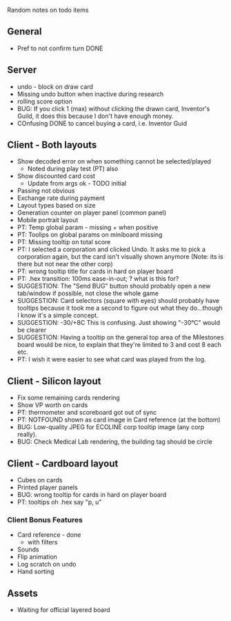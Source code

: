 Random notes on todo items

## General

* Pref to not confirm turn DONE

## Server

* undo - block on draw card
* Missing undo button when inactive during research
* rolling score option
* BUG: If you click 1 (max) without clicking the drawn card, Inventor's Guild, it does this because I don't have enough money.
* COnfusing DONE to cancel buying a card, i.e. Inventor Guid



## Client - Both layouts

* Show decoded error on when something cannot be selected/played
  * Noted during play test (PT) also
* Show discounted card cost
  * Update from args ok - TODO initial
* Passing not obvious 
* Exchange rate during payment
* Layout types based on size
* Generation counter on player panel (common panel)
* Mobile portrait layout
* PT: Temp global param - missing + when positive
* PT: Toolips on global params on miniboard missing
* PT: Missing tooltip on total score
* PT: I selected a corporation and clicked Undo.  It asks me to pick a corporation again, but the card isn't visually shown anymore (Note: its is there but not near the other corp)
* PT: wrong tooltip title for cards in hard on player board
* PT: .hex transition: 100ms ease-in-out; ? what is this for?
* SUGGESTION:  The "Send BUG" button should probably open a new tab/window if possible, not close the whole game
* SUGGESTION:  Card selectors (square with eyes) should probably have tooltips because it took me a second to figure out what they do...though I know it's a simple concept.
* SUGGESTION:  -30/+8C This is confusing.  Just showing "-30°C" would be clearer
* SUGGESTION:  Having a tooltip on the general top area of the Milestones board would be nice, to explain that they're limited to 3 and cost 8 each etc.
* PT: I wish it were easier to see what card was played from the log.


## Client - Silicon layout
* Fix some remaining cards rendering
* Show VP worth on cards
* PT: thermometer and scoreboard got out of sync 
* PT: NOTFOUND shown as card image in Card reference (at the bottom)
* BUG:  Low-quality JPEG for ECOLINE corp tooltip image (any corp really).
* BUG: Check Medical Lab rendering, the building tag should be circle

## Client - Cardboard layout
* Cubes on cards
* Printed player panels
* BUG: wrong tooltip for cards in hard on player board
* PT: tooltips oh .hex say "p, u"


### Client Bonus Features

* Card reference - done
  * with filters
* Sounds
* Flip animation
* Log scratch on undo
* Hand sorting

## Assets

* Waiting for official layered board